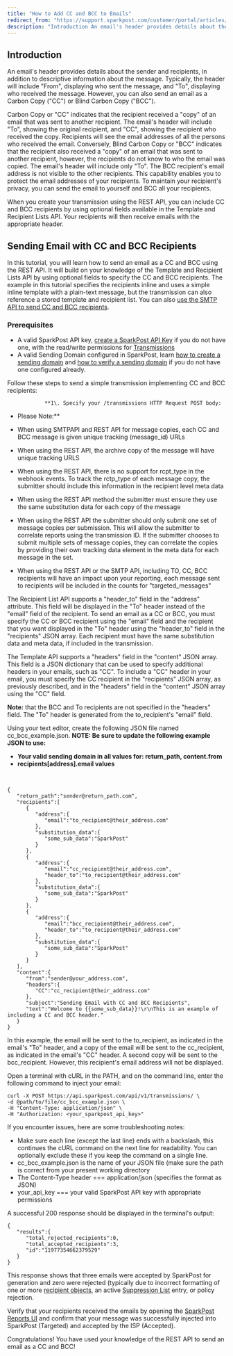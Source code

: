 ```yaml
---
title: "How to Add CC and BCC to Emails"
redirect_from: "https://support.sparkpost.com/customer/portal/articles/1948014-how-to-add-cc-and-bcc-to-emails"
description: "Introduction An email's header provides details about the sender and recipients in addition to descriptive information about the message Typically the header will include From displaying who sent the message and To displaying who received the message However you can also send an email as a Carbon Copy CC or..."
---
```


## Introduction

An email's header provides details about the sender and recipients, in addition to descriptive information about the message. Typically, the header will include "From", displaying who sent the message, and "To", displaying who received the message. However, you can also send an email as a Carbon Copy ("CC") or Blind Carbon Copy ("BCC").

Carbon Copy or "CC" indicates that the recipient received a "copy" of an email that was sent to another recipient. The email's header will include "To", showing the original recipient, and "CC", showing the recipient who received the copy. Recipients will see the email addresses of all the persons who received the email. Conversely, Blind Carbon Copy or "BCC" indicates that the recipient also received a "copy" of an email that was sent to another recipient, however, the recipients do not know to who the email was copied. The email's header will include only "To". The BCC recipient's email address is not visible to the other recipients. This capability enables you to protect the email addresses of your recipients. To maintain your recipient's privacy, you can send the email to yourself and BCC all your recipients.

When you create your transmission using the REST API, you can include CC and BCC recipients by using optional fields available in the Template and Recipient Lists API. Your recipients will then receive emails with the appropriate header.

## Sending Email with CC and BCC Recipients

In this tutorial, you will learn how to send an email as a CC and BCC using the REST API. It will build on your knowledge of the Template and Recipient Lists API by using optional fields to specify the CC and BCC recipients. The example in this tutorial specifies the recipients inline and uses a simple inline template with a plain-text message, but the transmission can also reference a stored template and recipient list. You can also [use the SMTP API to send CC and BCC recipients](https://www.sparkpost.com/api#/reference/smtp-api).

### Prerequisites

*   A valid SparkPost API key, [create a SparkPost API Key](https://app.sparkpost.com/#/account/credentials) if you do not have one, with the read/write permissions for [Transmissions](https://www.sparkpost.com/api#/reference/transmissions)
*   A valid Sending Domain configured in SparkPost, learn [how to create a sending domain](https://support.sparkpost.com/customer/portal/articles/1933318-create-sending-domains) and [how to verify a sending domain](https://support.sparkpost.com/customer/portal/articles/1933360-verify-sending-domains) if you do not have one configured already.

Follow these steps to send a simple transmission implementing CC and BCC recipients:

                **1\. Specify your /transmissions HTTP Request POST body:

* Please Note:**                                                                    

*   When using SMTPAPI and REST API for message copies, each CC and BCC message is given unique tracking (message_id) URLs
*   When using the REST API, the archive copy of the message will have unique tracking URLS
*   When using the REST API, there is no support for rcpt_type in the webhook events. To track the rctp_type of each message copy, the submitter should include this information in the recipient level meta data
*   When using the REST API method the submitter must ensure they use the same substitution data for each copy of the message
*   When using the REST API the submitter should only submit one set of message copies per submission. This will allow the submitter to correlate reports using the transmission ID. If the submitter chooses to submit multiple sets of message copies, they can correlate the copies by providing their own tracking data element in the meta data for each message in the set.
*   When using the REST API or the SMTP API, including TO, CC, BCC recipients will have an impact upon your reporting, each message sent to recipients will be included in the counts for "targeted_messages"

The Recipient List API supports a "header_to" field in the "address" attribute. This field will be displayed in the "To" header instead of the "email" field of the recipient. To send an email as a CC or BCC, you must specify the CC or BCC recipient using the "email" field and the recipient that you want displayed in the "To" header using the "header_to" field in the "recipients" JSON array. Each recipient must have the same substitution data and meta data, if included in the transmission.

The Template API supports a "headers" field in the "content" JSON array. This field is a JSON dictionary that can be used to specify additional headers in your emails, such as "CC". To include a "CC" header in your email, you must specify the CC recipient in the "recipients" JSON array, as previously described, and in the "headers" field in the "content" JSON array using the "CC" field.

**Note:** that the BCC and To recipients are not specified in the "headers" field. The "To" header is generated from the to_recipient's "email" field. 

Using your text editor, create the following JSON file named cc_bcc_example.json.
**NOTE: Be sure to update the following example JSON to use:**                                                     

*   **Your valid sending domain in all values for: return_path, content.from**                                                                  
*   **recipients[address].email values**       

**​**
```
{  
   "return_path":"sender@return_path.com",
   "recipients":[  
      {  
         "address":{  
            "email":"to_recipient@their_address.com"
         },
         "substitution_data":{  
            "some_sub_data":"SparkPost"
         }
      },
      {  
         "address":{  
            "email":"cc_recipient@their_address.com",
            "header_to":"to_recipient@their_address.com"
         },
         "substitution_data":{  
            "some_sub_data":"SparkPost"
         }
      },
      {  
         "address":{  
            "email":"bcc_recipient@their_address.com",
            "header_to":"to_recipient@their_address.com"
         },
         "substitution_data":{  
            "some_sub_data":"SparkPost"
         }
      }
   ],
   "content":{  
      "from":"sender@your_address.com",
      "headers":{  
         "CC":"cc_recipient@their_address.com"
      },
      "subject":"Sending Email with CC and BCC Recipients",
      "text":"Welcome to {{some_sub_data}}!\r\nThis is an example of including a CC and BCC header."
   }
}
```

In this example, the email will be sent to the to_recipient, as indicated in the email's "To" header, and a copy of the email will be sent to the cc_recipient, as indicated in the email's "CC" header. A second copy will be sent to the bcc_recipient. However, this recipient's email address will not be displayed.

Open a terminal with cURL in the PATH, and on the command line, enter the following command to inject your email:
```
curl -X POST https://api.sparkpost.com/api/v1/transmissions/ \
-d @path/to/file/cc_bcc_example.json \
-H "Content-Type: application/json" \
-H "Authorization: <your_sparkpost_api_key>"
```

If you encounter issues, here are some troubleshooting notes:

*   Make sure each line (except the last line) ends with a backslash, this continues the cURL command on the next line for readability. You can optionally exclude these if you keep the command on a single line.
*   cc_bcc_example.json is the name of your JSON file (make sure the path is correct from your present working directory
*   The Content-Type header === application/json (specifies the format as JSON)
*   your_api_key === your valid SparkPost API key with appropriate permissions

A successful 200 response should be displayed in the terminal's output:
```
{  
   "results":{  
      "total_rejected_recipients":0,
      "total_accepted_recipients":3,
      "id":"11977354662379529"
   }
}
```
This response shows that three emails were accepted by SparkPost for generation and zero were rejected (typically due to incorrect formatting of one or more [recipient objects](https://jsapi.apiary.io/apis/sparkpostapi/reference/recipient-lists.html), an active [Suppression List](https://jsapi.apiary.io/apis/sparkpostapi/reference/suppression-list.html) entry, or policy rejection.

Verify that your recipients received the emails by opening the [SparkPost Reports UI](https://app.sparkpost.com/#/reports/summary) and confirm that your message was successfully injected into SparkPost (Targeted) and accepted by the ISP (Accepted). 

Congratulations! You have used your knowledge of the REST API to send an email as a CC and BCC!